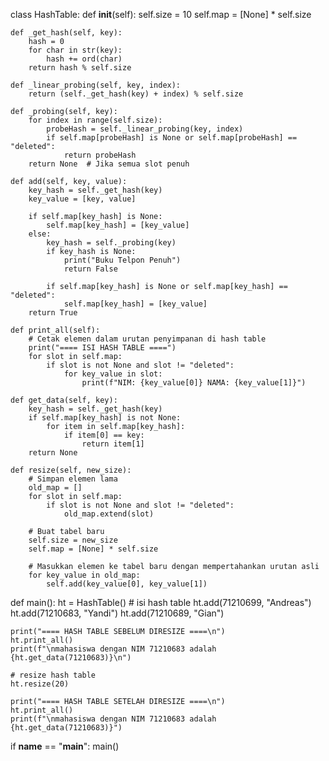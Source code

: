 class HashTable:
    def __init__(self):
        self.size = 10
        self.map = [None] * self.size

    def _get_hash(self, key):
        hash = 0
        for char in str(key):
            hash += ord(char)
        return hash % self.size

    def _linear_probing(self, key, index):
        return (self._get_hash(key) + index) % self.size

    def _probing(self, key):
        for index in range(self.size):
            probeHash = self._linear_probing(key, index)
            if self.map[probeHash] is None or self.map[probeHash] == "deleted":
                return probeHash
        return None  # Jika semua slot penuh

    def add(self, key, value):
        key_hash = self._get_hash(key)
        key_value = [key, value]

        if self.map[key_hash] is None:
            self.map[key_hash] = [key_value]
        else:
            key_hash = self._probing(key)
            if key_hash is None:
                print("Buku Telpon Penuh")
                return False

            if self.map[key_hash] is None or self.map[key_hash] == "deleted":
                self.map[key_hash] = [key_value]
        return True

    def print_all(self):
        # Cetak elemen dalam urutan penyimpanan di hash table
        print("==== ISI HASH TABLE ====")
        for slot in self.map:
            if slot is not None and slot != "deleted":
                for key_value in slot:
                    print(f"NIM: {key_value[0]} NAMA: {key_value[1]}")

    def get_data(self, key):
        key_hash = self._get_hash(key)
        if self.map[key_hash] is not None:
            for item in self.map[key_hash]:
                if item[0] == key:
                    return item[1]
        return None

    def resize(self, new_size):
        # Simpan elemen lama
        old_map = []
        for slot in self.map:
            if slot is not None and slot != "deleted":
                old_map.extend(slot)

        # Buat tabel baru
        self.size = new_size
        self.map = [None] * self.size

        # Masukkan elemen ke tabel baru dengan mempertahankan urutan asli
        for key_value in old_map:
            self.add(key_value[0], key_value[1])


def main():
    ht = HashTable()
    # isi hash table
    ht.add(71210699, "Andreas")
    ht.add(71210683, "Yandi")
    ht.add(71210689, "Gian")

    print("==== HASH TABLE SEBELUM DIRESIZE ====\n")
    ht.print_all()
    print(f"\nmahasiswa dengan NIM 71210683 adalah {ht.get_data(71210683)}\n")

    # resize hash table
    ht.resize(20)

    print("==== HASH TABLE SETELAH DIRESIZE ====\n")
    ht.print_all()
    print(f"\nmahasiswa dengan NIM 71210683 adalah {ht.get_data(71210683)}")


if __name__ == "__main__":
    main()
